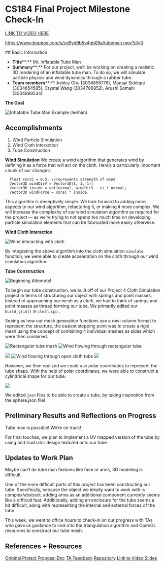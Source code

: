 # CS184 Final Project Milestone Check-In
[LINK TO VIDEO HERE](https://drive.google.com/file/d/1I8Fc-O18mgHnC_URKBYsCWaDiJvlGbCw/view?usp=sharing)

https://www.dropbox.com/s/cd9yd9b5v4gb09a/tubeman.mov?dl=0

[](https://drive.google.com/file/d/1I8Fc-O18mgHnC_URKBYsCWaDiJvlGbCw/view?usp=sharing)## Basic Information
- **Title****:** Mr. Inflatable Tube Man
- **Summary****:** For our project, we’ll be working on creating a realistic 3D rendering of an inflatable tube man. To do so, we will simulate particle physics and wind dynamics through a rubber tube.   
- **Team** **members****:** Ashley Chu (3034858776), Manaal Siddiqui (3034654585), Crystal Wang (3034709952), Arushi Somani (3034899544)

**The Goal**

![Inflatable Tube Man Example (he/him)](https://media2.giphy.com/media/3oriOfe0A84SVqwr6w/giphy.gif)

## Accomplishments
1. Wind Particle Simulation
2. Wind Cloth Interaction
3. Tube Construction

**Wind Simulation**
We create a wind algorithm that generates wind by defining it as a force that will act on the cloth. Here’s a particularly important chunk of our changes:


      float consC = 0.5; //represents strength of wind
      Vector3D windDirV = Vector3D(1, 1, 1);
      Vector3D inside = dot(normal, windDirV - v) * normal;
      Vector3D windForce = consC * inside;

This algorithm is deceptively simple. We look forward to adding more aspects to our wind algorithm, refactoring it, or making it more complex. We will increase the complexity of our wind simulation algorithm as required for the project — as we’re trying to not spend too much time on developing particle simulation elements that can be fabricated more easily otherwise.

**Wind Cloth Interaction**


![Wind interacting with cloth](https://paper-attachments.dropbox.com/s_BE77F21AE4081DC715A1FAA72AC964320DCBFA5B9B57EBD7836954DF7AB1C06E_1651018941698_windtest.gif)


By integrating the above algorithm into the cloth simulation `simulate` function, we were able to create acceleration on the cloth through our wind simulation algorithm.

**Tube Construction**

![Beginning Attempts!](https://paper-attachments.dropbox.com/s_BE77F21AE4081DC715A1FAA72AC964320DCBFA5B9B57EBD7836954DF7AB1C06E_1651025135554_image.png)


To begin our tube construction, we built off of our Project 4 Cloth Simulation project in terms of structuring our object with springs and point masses. Instead of approaching our mesh as a cloth, we had to think of springs and point masses as thread forming our tube. We primarily edited our `build_grid()` in `cloth.cpp` .

Seeing as how our mesh generation functions use a row-column format to represent the structure, the easiest stepping point was to create a rigid mesh using the concept of combining 4 individual meshes as sides which were then combined.


![Rectangular tube mesh](https://paper-attachments.dropbox.com/s_BE77F21AE4081DC715A1FAA72AC964320DCBFA5B9B57EBD7836954DF7AB1C06E_1651025171745_image.png)
![Wind flowing through rectangular tube](https://paper-attachments.dropbox.com/s_BE77F21AE4081DC715A1FAA72AC964320DCBFA5B9B57EBD7836954DF7AB1C06E_1651025370129_Apr-26-2022+19-07-10.gif)





![](https://paper-attachments.dropbox.com/s_BE77F21AE4081DC715A1FAA72AC964320DCBFA5B9B57EBD7836954DF7AB1C06E_1651020081954_Screen+Shot+2022-04-26+at+5.41.13+PM.png)
![Wind flowing through open cloth tube](https://paper-attachments.dropbox.com/s_BE77F21AE4081DC715A1FAA72AC964320DCBFA5B9B57EBD7836954DF7AB1C06E_1651020007547_Apr-26-2022+17-39-43.gif)
![](https://paper-attachments.dropbox.com/s_BE77F21AE4081DC715A1FAA72AC964320DCBFA5B9B57EBD7836954DF7AB1C06E_1651020051078_Screen+Shot+2022-04-26+at+5.38.17+PM.png)


However, we then realized we could use polar coordinates to represent the tube shape. With the help of polar coordinates, we were able to construct a cylindrical shape for our tube.


![](https://paper-attachments.dropbox.com/s_BE77F21AE4081DC715A1FAA72AC964320DCBFA5B9B57EBD7836954DF7AB1C06E_1651020054719_Screen+Shot+2022-04-26+at+5.37.35+PM.png)


We edited `json` files to be able to create a tube, by taking inspiration from the sphere.json file!

## Preliminary Results and Reflections on Progress

Tube man is possible! We’re on track!

For final touches, we plan to implement a UV mapped version of the tube by using and illustrator design textured onto our tube.


## Updates to Work Plan

Maybe can’t do tube man features like face or arms, 3D modeling is difficult.

One of the more difficult parts of this project has been constructing our tube. Specifically, because the object we ideally want to work with is complex/abstract, adding arms as an additional component currently seems like a difficult feat. Additionally, adding an enclosure for the tube seems a bit difficult, along with representing the internal and external forces of the tube.

This week, we went to office hours to check-in on our progress with TAs who gave us guidance to look into the triangulation algorithm and OpenGL resources to construct our tube mesh.



## References + Resources

[Original Project Proposal Doc](https://somaniarushi.github.io/184-final/)
[](http://)[TA Feedback](https://docs.google.com/document/d/1ixCnejDpCs4ehfYdg3bs965VQ3QEcITUs65Pfs1OX9M/edit)
[Repository](https://github.com/somaniarushi/184-final.git)
[Link to Video Slides](https://docs.google.com/presentation/d/1AVXhw1rygKwHzyE5RwmPW3Jedo3_5Xamv6ygRoUikg4/edit?usp=sharing)

